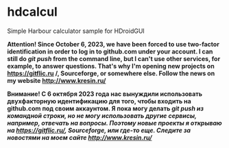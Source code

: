 # hdcalcul
Simple Harbour calculator sample for HDroidGUI

<b> Attention! Since October 6, 2023, we have been forced to use two-factor identification in order to 
   log in to github.com under your account. I can still do <i>git push</i> from the command line, but I can't
   use other services, for example, to answer questions. That's why I'm opening new projects on 
   https://gitflic.ru /, Sourceforge, or somewhere else. Follow the news on my website http://www.kresin.ru/

   Внимание! С 6 октября 2023 года нас вынуждили использовать двухфакторную идентификацию для того, чтобы 
   входить на github.com под своим аккаунтом. Я пока могу делать <i>git push<i> из командной строки, но не могу
   использовать другие сервисы, например, отвечать на вопросы. Поэтому новые проекты я открываю на 
   https://gitflic.ru/, Sourceforge, или где-то еще. Следите за новостями на моем сайте http://www.kresin.ru/ </b>
